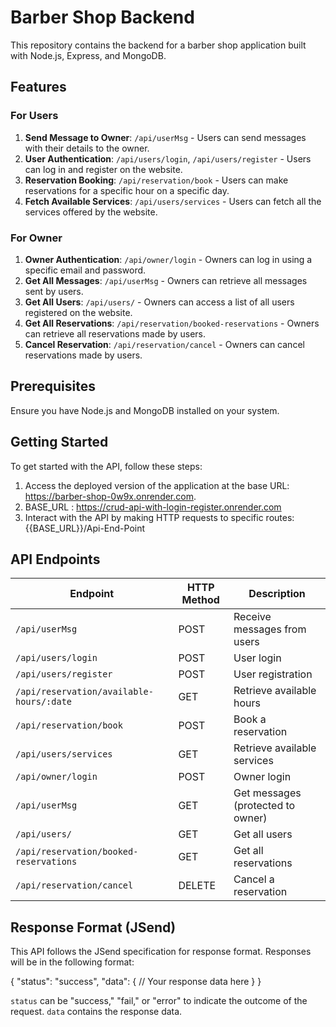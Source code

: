 # Barber Shop Backend
This repository contains the backend for a barber shop application built with Node.js, Express, and MongoDB.

## Features

### For Users

1. **Send Message to Owner**: `/api/userMsg` - Users can send messages with their details to the owner.
2. **User Authentication**: `/api/users/login`, `/api/users/register` - Users can log in and register on the website.
3. **Reservation Booking**: `/api/reservation/book` - Users can make reservations for a specific hour on a specific day.
4. **Fetch Available Services**: `/api/users/services` - Users can fetch all the services offered by the website.

### For Owner

1. **Owner Authentication**: `/api/owner/login` - Owners can log in using a specific email and password.
2. **Get All Messages**: `/api/userMsg` - Owners can retrieve all messages sent by users.
3. **Get All Users**: `/api/users/` - Owners can access a list of all users registered on the website.
4. **Get All Reservations**: `/api/reservation/booked-reservations` - Owners can retrieve all reservations made by users.
5. **Cancel Reservation**: `/api/reservation/cancel` - Owners can cancel reservations made by users.

## Prerequisites

Ensure you have Node.js and MongoDB installed on your system.

## Getting Started

To get started with the API, follow these steps:

1. Access the deployed version of the application at the base URL: https://barber-shop-0w9x.onrender.com.
2. BASE_URL : https://crud-api-with-login-register.onrender.com
3. Interact with the API by making HTTP requests to specific routes: {{BASE_URL}}/Api-End-Point

## API Endpoints

| Endpoint | HTTP Method | Description |
|----------|-------------|-------------|
| `/api/userMsg` | POST | Receive messages from users |
| `/api/users/login` | POST | User login |
| `/api/users/register` | POST | User registration |
| `/api/reservation/available-hours/:date` | GET | Retrieve available hours |
| `/api/reservation/book` | POST | Book a reservation |
| `/api/users/services` | GET | Retrieve available services |
| `/api/owner/login` | POST | Owner login |
| `/api/userMsg` | GET | Get messages (protected to owner) |
| `/api/users/` | GET | Get all users |
| `/api/reservation/booked-reservations` | GET | Get all reservations |
| `/api/reservation/cancel` | DELETE | Cancel a reservation |


## Response Format (JSend)

This API follows the JSend specification for response format. Responses will be in the following format:

{
  "status": "success",
  "data": {
    // Your response data here
  }
}

`status` can be "success," "fail," or "error" to indicate the outcome of the request.
`data` contains the response data.
